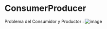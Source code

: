 # ConsumerProducer

Problema del Consumidor y Productor :
![image](https://github.com/Alanmad06/ConsumerProducer/assets/130498439/65eebf88-b5e9-4a2b-8b1c-cda0a4dfd926)

